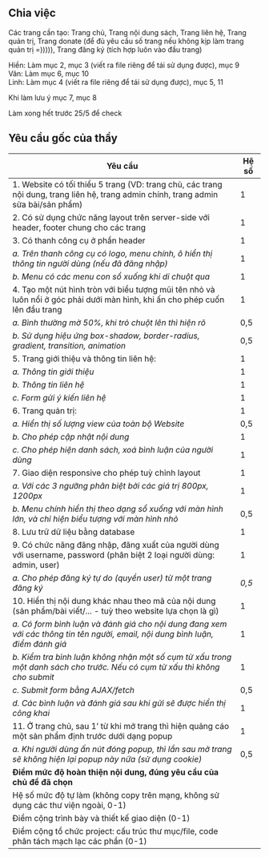 ﻿## Chia việc
Các trang cần tạo: Trang chủ, Trang nội dung sách, Trang liên hệ, Trang quản trị, Trang donate (để đủ yêu cầu số trang nếu không kịp làm trang quản trị =))))), Trang đăng ký (tích hợp luôn vào đầu trang)

Hiền: Làm mục 2, mục 3 (viết ra file riêng để tái sử dụng được), mục 9  
Vân: Làm mục 6, mục 10  
Linh: Làm mục 4 (viết ra file riêng để tái sử dụng được), mục 5, 11

Khi làm lưu ý mục 7, mục 8

Làm xong hết trước 25/5 để check

## Yêu cầu gốc của thầy
|**Yêu cầu**|**Hệ số**|
| - | - |
|1. Website có tối thiểu 5 trang (VD: trang chủ, các trang nội dung, trang liên hệ, trang admin chính, trang admin sửa bài/sản phẩm)|1|
|2. Có sử dụng chức năng layout trên server-side với header, footer chung cho các trang|1|
|3. Có thanh công cụ ở phần header|1|
|*a. Trên thanh công cụ có logo, menu chính, ô hiển thị thông tin người dùng (nếu đã đăng nhập)*|1|
|*b. Menu có các menu con sổ xuống khi di chuột qua*|1|
|4. Tạo một nút hình tròn với biểu tượng mũi tên nhỏ và luôn nổi ở góc phải dưới màn hình, khi ấn cho phép cuốn lên đầu trang|1|
|*a. Bình thường mờ 50%, khi trỏ chuột lên thì hiện rõ*|0,5|
|*b. Sử dụng hiệu ứng box-shadow, border-radius, gradient, transition, animation*|0,5|
|5. Trang giới thiệu và thông tin liên hệ:|1|
|*a. Thông tin giới thiệu*|1|
|*b. Thông tin liên hệ*|1|
|*c. Form gửi ý kiến liên hệ*|1|
|6. Trang quản trị:|1|
|*a. Hiển thị số lượng view của toàn bộ Website*|0,5|
|*b. Cho phép cập nhật nội dung*|1|
|*c. Cho phép hiện danh sách, xoá bình luận của người dùng*|1|
|7. Giao diện responsive cho phép tuỳ chỉnh layout|1|
|*a. Với các 3 ngưỡng phân biệt bởi các giá trị 800px, 1200px*|1|
|*b. Menu chính hiển thị theo dạng sổ xuống với màn hình lớn, và chỉ hiện biểu tượng với màn hình nhỏ*|0,5|
|8. Lưu trữ dữ liệu bằng database|1|
|9. Có chức năng đăng nhập, đăng xuất của người dùng với username, password (phân biệt 2 loại người dùng: admin, user)|1|
|*a. Cho phép đăng ký tự do (quyền user) từ một trang đăng ký*|*0,5*|
|10. Hiển thị nội dung khác nhau theo mã của nội dung (sản phẩm/bài viết/... - tuỳ theo website lựa chọn là gì)|1|
|*a. Có form bình luận và đánh giá cho nội dung đang xem với các thông tin tên người, email, nội dung bình luận, điểm đánh giá*|1|
|*b. Kiểm tra bình luận không nhận một số cụm từ xấu trong một danh sách cho trước. Nếu có cụm từ xấu thì không cho submit*|1|
|*c. Submit form bằng AJAX/fetch*|0,5|
|*d. Các bình luận và đánh giá sau khi gửi sẽ được hiển thị công khai*|1|
|11. Ở trang chủ, sau 1’ từ khi mở trang thì hiện quảng cáo một sản phẩm định trước dưới dạng popup|1|
|*a. Khi người dùng ấn nút đóng popup, thì lần sau mở trang sẽ không hiện lại popup này nữa (sử dụng cookie)*|0,5|
|**Điểm mức độ hoàn thiện nội dung, đúng yêu cầu của chủ đề đã chọn**|
|Hệ số mức độ tự làm (không copy trên mạng, không sử dụng các thư viện ngoài, 0-1)|
|Điểm cộng trình bày và thiết kế giao diện (0-1)|
|Điểm cộng tổ chức project: cấu trúc thư mục/file, code phân tách mạch lạc các phần (0-1)|

